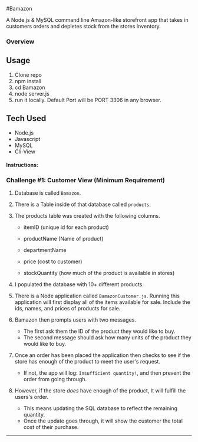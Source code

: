 #Bamazon

A Node.js & MySQL command line Amazon-like storefront app that takes in customers orders and depletes stock from the stores Inventory. 

### Overview


## Usage

1. Clone repo
2. npm install
3. cd Bamazon
4. node server.js
5. run it locally. Default Port will be PORT 3306 in any browser.


## Tech Used 

* Node.js 
* Javascript
* MySQL 
* Cli-View 

#### Instructions:

### Challenge #1: Customer View (Minimum Requirement)

1. Database is called `Bamazon`.

2. There is a Table inside of that database called `products`.

3. The products table was created with the following columns.

	* itemID (unique id for each product)

	* productName (Name of product)

	* departmentName 

	* price (cost to customer)

	* stockQuantity (how much of the product is available in stores)

4. I populated the database with 10+ different products. 

5. There is a Node application called `BamazonCustomer.js`. Running this application will first display all of the items available for sale. Include the ids, names, and prices of products for sale.

6. Bamazon then prompts users with two messages. 
	* The first ask them the ID of the product they would like to buy. 
	* The second message should ask how many units of the product they would like to buy.

7. Once an order has been placed the application then checks to see if the store has enough of the product to meet the user's request. 
	* If not, the app will log: `Insufficient quantity!`, and then prevent the order from going through.

8. However, if the store *does* have enough of the product, It will fulfill the users's order. 
	* This means updating the SQL database to reflect the remaining quantity.
	* Once the update goes through, it will show the customer the total cost of their purchase.

---------------------------------



